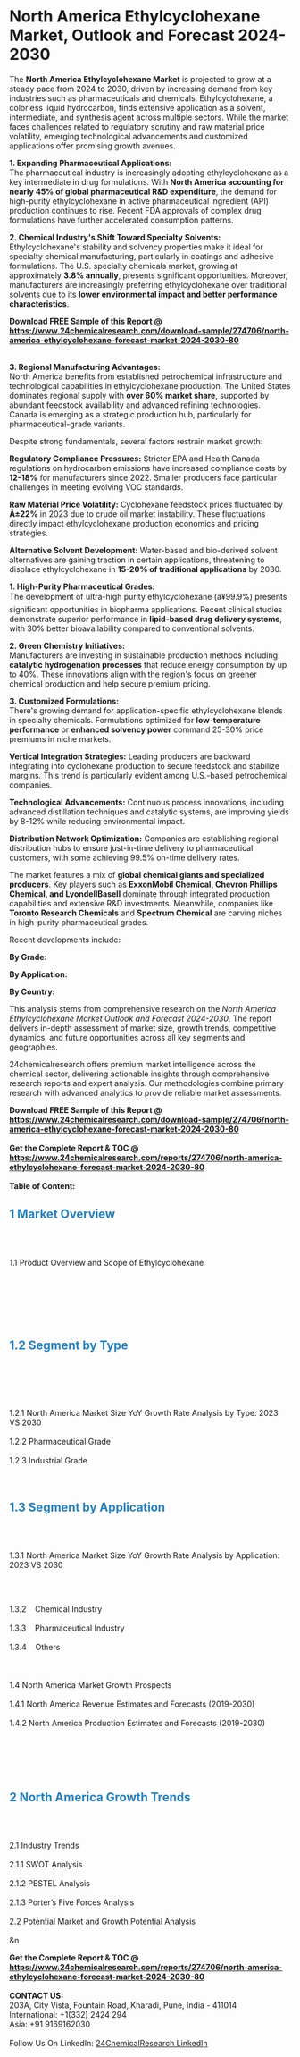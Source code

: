 <h1>North America Ethylcyclohexane Market, Outlook and Forecast 2024-2030</h1><p>The <strong>North America Ethylcyclohexane Market</strong> is projected to grow at a steady pace from 2024 to 2030, driven by increasing demand from key industries such as pharmaceuticals and chemicals. Ethylcyclohexane, a colorless liquid hydrocarbon, finds extensive application as a solvent, intermediate, and synthesis agent across multiple sectors. While the market faces challenges related to regulatory scrutiny and raw material price volatility, emerging technological advancements and customized applications offer promising growth avenues.</p><p><strong>1. Expanding Pharmaceutical Applications:</strong><br>
The pharmaceutical industry is increasingly adopting ethylcyclohexane as a key intermediate in drug formulations. With <strong>North America accounting for nearly 45% of global pharmaceutical R&amp;D expenditure</strong>, the demand for high-purity ethylcyclohexane in active pharmaceutical ingredient (API) production continues to rise. Recent FDA approvals of complex drug formulations have further accelerated consumption patterns.</p><p><strong>2. Chemical Industry's Shift Toward Specialty Solvents:</strong><br>
Ethylcyclohexane's stability and solvency properties make it ideal for specialty chemical manufacturing, particularly in coatings and adhesive formulations. The U.S. specialty chemicals market, growing at approximately <strong>3.8% annually</strong>, presents significant opportunities. Moreover, manufacturers are increasingly preferring ethylcyclohexane over traditional solvents due to its <strong>lower environmental impact and better performance characteristics</strong>.</p><div><b>Download FREE Sample of this Report @ 
            <a href="https://www.24chemicalresearch.com/download-sample/274706/north-america-ethylcyclohexane-forecast-market-2024-2030-80">
            https://www.24chemicalresearch.com/download-sample/274706/north-america-ethylcyclohexane-forecast-market-2024-2030-80</a></b></div><br><p><strong>3. Regional Manufacturing Advantages:</strong><br>
North America benefits from established petrochemical infrastructure and technological capabilities in ethylcyclohexane production. The United States dominates regional supply with <strong>over 60% market share</strong>, supported by abundant feedstock availability and advanced refining technologies. Canada is emerging as a strategic production hub, particularly for pharmaceutical-grade variants.</p><p>Despite strong fundamentals, several factors restrain market growth:</p><p><strong>Regulatory Compliance Pressures:</strong> Stricter EPA and Health Canada regulations on hydrocarbon emissions have increased compliance costs by <strong>12-18%</strong> for manufacturers since 2022. Smaller producers face particular challenges in meeting evolving VOC standards.</p><p><strong>Raw Material Price Volatility:</strong> Cyclohexane feedstock prices fluctuated by <strong>Â±22%</strong> in 2023 due to crude oil market instability. These fluctuations directly impact ethylcyclohexane production economics and pricing strategies.</p><p><strong>Alternative Solvent Development:</strong> Water-based and bio-derived solvent alternatives are gaining traction in certain applications, threatening to displace ethylcyclohexane in <strong>15-20% of traditional applications</strong> by 2030.</p><p><strong>1. High-Purity Pharmaceutical Grades:</strong><br>
The development of ultra-high purity ethylcyclohexane (â¥99.9%) presents significant opportunities in biopharma applications. Recent clinical studies demonstrate superior performance in <strong>lipid-based drug delivery systems</strong>, with 30% better bioavailability compared to conventional solvents.</p><p><strong>2. Green Chemistry Initiatives:</strong><br>
Manufacturers are investing in sustainable production methods including <strong>catalytic hydrogenation processes</strong> that reduce energy consumption by up to 40%. These innovations align with the region's focus on greener chemical production and help secure premium pricing.</p><p><strong>3. Customized Formulations:</strong><br>
There's growing demand for application-specific ethylcyclohexane blends in specialty chemicals. Formulations optimized for <strong>low-temperature performance</strong> or <strong>enhanced solvency power</strong> command 25-30% price premiums in niche markets.</p><p><strong>Vertical Integration Strategies:</strong> Leading producers are backward integrating into cyclohexane production to secure feedstock and stabilize margins. This trend is particularly evident among U.S.-based petrochemical companies.</p><p><strong>Technological Advancements:</strong> Continuous process innovations, including advanced distillation techniques and catalytic systems, are improving yields by 8-12% while reducing environmental impact.</p><p><strong>Distribution Network Optimization:</strong> Companies are establishing regional distribution hubs to ensure just-in-time delivery to pharmaceutical customers, with some achieving 99.5% on-time delivery rates.</p><p>The market features a mix of <strong>global chemical giants and specialized producers</strong>. Key players such as <strong>ExxonMobil Chemical, Chevron Phillips Chemical, and LyondellBasell</strong> dominate through integrated production capabilities and extensive R&amp;D investments. Meanwhile, companies like <strong>Toronto Research Chemicals</strong> and <strong>Spectrum Chemical</strong> are carving niches in high-purity pharmaceutical grades.</p><p>Recent developments include:</p><p><strong>By Grade:</strong></p><p><strong>By Application:</strong></p><p><strong>By Country:</strong></p><p>This analysis stems from comprehensive research on the <em>North America Ethylcyclohexane Market Outlook and Forecast 2024-2030</em>. The report delivers in-depth assessment of market size, growth trends, competitive dynamics, and future opportunities across all key segments and geographies.</p><p>24chemicalresearch offers premium market intelligence across the chemical sector, delivering actionable insights through comprehensive research reports and expert analysis. Our methodologies combine primary research with advanced analytics to provide reliable market assessments.</p><div><b>Download FREE Sample of this Report @ 
            <a href="https://www.24chemicalresearch.com/download-sample/274706/north-america-ethylcyclohexane-forecast-market-2024-2030-80">
            https://www.24chemicalresearch.com/download-sample/274706/north-america-ethylcyclohexane-forecast-market-2024-2030-80</a></b></div><br><div><b>Get the Complete Report & TOC @ 
            <a href="https://www.24chemicalresearch.com/reports/274706/north-america-ethylcyclohexane-forecast-market-2024-2030-80">
            https://www.24chemicalresearch.com/reports/274706/north-america-ethylcyclohexane-forecast-market-2024-2030-80</a></b></div><br>
            <b>Table of Content:</b><p><h2><strong><span style="color:#2980b9">1 Market Overview&nbsp;&nbsp;</span></strong> &nbsp;</h2><br />
<br />
<p>1.1 Product Overview and Scope of Ethylcyclohexane&nbsp;&nbsp;</p><br />
<br />
<h2>&nbsp;<br /><br />
<span style="color:#2980b9"><strong>1.2 Segment by Type&nbsp;&nbsp;</strong></span> &nbsp;</h2><br />
<br />
<p><br /><br />
1.2.1 North America Market Size YoY Growth Rate Analysis by Type: 2023 VS 2030&nbsp;&nbsp; &nbsp;<br /><br />
1.2.2 Pharmaceutical Grade&nbsp;&nbsp; &nbsp;<br /><br />
1.2.3 Industrial Grade<br /><br />
<br />
<h2><strong><span style="color:#2980b9">1.3 Segment by Application&nbsp;&nbsp; &nbsp;</span></strong></h2><br />
<br />
<p>1.3.1 North America Market Size YoY Growth Rate Analysis by Application: 2023 VS 2030&nbsp;&nbsp; &nbsp;</p><br />
<br />
<p>1.3.2&nbsp;&nbsp; &nbsp;Chemical Industry<br /><br />
1.3.3&nbsp;&nbsp; &nbsp;Pharmaceutical Industry<br /><br />
1.3.4&nbsp;&nbsp; &nbsp;Others<br /><br />
&nbsp;&nbsp; &nbsp;<br /><br />
1.4 North America Market Growth Prospects&nbsp;&nbsp; &nbsp;<br /><br />
1.4.1 North America Revenue Estimates and Forecasts (2019-2030)&nbsp;&nbsp; &nbsp;<br /><br />
1.4.2 North America Production Estimates and Forecasts (2019-2030)<br /><br />
&nbsp;&nbsp; &nbsp;</p><br />
<br />
<h2><strong><span style="color:#2980b9">2 North America Growth Trends&nbsp;</span></strong>&nbsp; &nbsp;</h2><br />
<br />
<p>2.1 Industry Trends&nbsp;&nbsp; &nbsp;<br /><br />
2.1.1 SWOT Analysis&nbsp;&nbsp; &nbsp;<br /><br />
2.1.2 PESTEL Analysis&nbsp;&nbsp; &nbsp;<br /><br />
2.1.3 Porter&rsquo;s Five Forces Analysis&nbsp;&nbsp; &nbsp;<br /><br />
2.2 Potential Market and Growth Potential Analysis<br /><br />
&n</p><div><b>Get the Complete Report & TOC @ 
            <a href="https://www.24chemicalresearch.com/reports/274706/north-america-ethylcyclohexane-forecast-market-2024-2030-80">
            https://www.24chemicalresearch.com/reports/274706/north-america-ethylcyclohexane-forecast-market-2024-2030-80</a></b></div><br><b>CONTACT US:</b><br>
            203A, City Vista, Fountain Road, Kharadi, Pune, India - 411014<br>
            International: +1(332) 2424 294<br>
            Asia: +91 9169162030 <br><br>
            Follow Us On LinkedIn: <a href="https://www.linkedin.com/company/24chemicalresearch/">24ChemicalResearch LinkedIn</a>